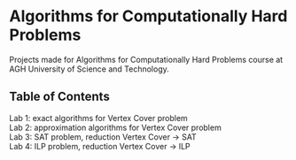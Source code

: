 # Algorithms for Computationally Hard Problems
Projects made for Algorithms for Computationally Hard Problems course at AGH University of Science and Technology.

## Table of Contents

Lab 1: exact algorithms for Vertex Cover problem  
Lab 2: approximation algorithms for Vertex Cover problem  
Lab 3: SAT problem, reduction Vertex Cover -> SAT  
Lab 4: ILP problem, reduction Vertex Cover -> ILP  
